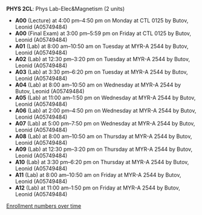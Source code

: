 **PHYS 2CL**: Phys Lab-Elec&Magnetism (2 units)

- **A00** (Lecture) at 4:00 pm–4:50 pm on Monday at CTL 0125 by Butov, Leonid (A05749484)
- **A00** (Final Exam) at 3:00 pm–5:59 pm on Friday at CTL 0125 by Butov, Leonid (A05749484)
- **A01** (Lab) at 8:00 am–10:50 am on Tuesday at MYR-A 2544 by Butov, Leonid (A05749484)
- **A02** (Lab) at 12:30 pm–3:20 pm on Tuesday at MYR-A 2544 by Butov, Leonid (A05749484)
- **A03** (Lab) at 3:30 pm–6:20 pm on Tuesday at MYR-A 2544 by Butov, Leonid (A05749484)
- **A04** (Lab) at 8:00 am–10:50 am on Wednesday at MYR-A 2544 by Butov, Leonid (A05749484)
- **A05** (Lab) at 11:00 am–1:50 pm on Wednesday at MYR-A 2544 by Butov, Leonid (A05749484)
- **A06** (Lab) at 2:00 pm–4:50 pm on Wednesday at MYR-A 2544 by Butov, Leonid (A05749484)
- **A07** (Lab) at 5:00 pm–7:50 pm on Wednesday at MYR-A 2544 by Butov, Leonid (A05749484)
- **A08** (Lab) at 8:00 am–10:50 am on Thursday at MYR-A 2544 by Butov, Leonid (A05749484)
- **A09** (Lab) at 12:30 pm–3:20 pm on Thursday at MYR-A 2544 by Butov, Leonid (A05749484)
- **A10** (Lab) at 3:30 pm–6:20 pm on Thursday at MYR-A 2544 by Butov, Leonid (A05749484)
- **A11** (Lab) at 8:00 am–10:50 am on Friday at MYR-A 2544 by Butov, Leonid (A05749484)
- **A12** (Lab) at 11:00 am–1:50 pm on Friday at MYR-A 2544 by Butov, Leonid (A05749484)

[Enrollment numbers over time](./PHYS2CL.tsv)
